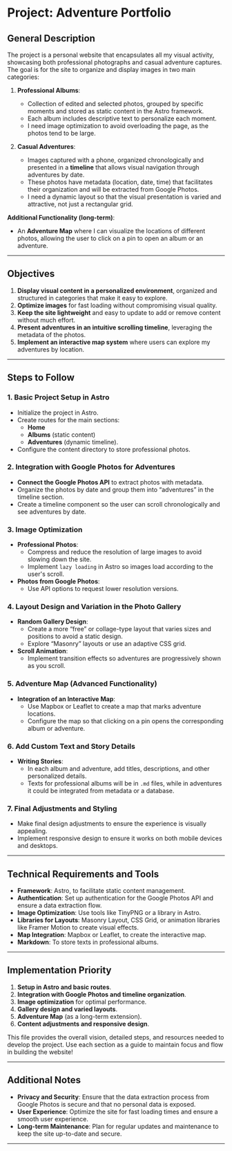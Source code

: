 # Project: Adventure Portfolio

## General Description

The project is a personal website that encapsulates all my visual activity, showcasing both professional photographs and casual adventure captures. The goal is for the site to organize and display images in two main categories:

1. **Professional Albums**:
   - Collection of edited and selected photos, grouped by specific moments and stored as static content in the Astro framework.
   - Each album includes descriptive text to personalize each moment.
   - I need image optimization to avoid overloading the page, as the photos tend to be large.

2. **Casual Adventures**:
   - Images captured with a phone, organized chronologically and presented in a **timeline** that allows visual navigation through adventures by date.
   - These photos have metadata (location, date, time) that facilitates their organization and will be extracted from Google Photos.
   - I need a dynamic layout so that the visual presentation is varied and attractive, not just a rectangular grid.

**Additional Functionality (long-term)**:
- An **Adventure Map** where I can visualize the locations of different photos, allowing the user to click on a pin to open an album or an adventure.

---

## Objectives

1. **Display visual content in a personalized environment**, organized and structured in categories that make it easy to explore.
2. **Optimize images** for fast loading without compromising visual quality.
3. **Keep the site lightweight** and easy to update to add or remove content without much effort.
4. **Present adventures in an intuitive scrolling timeline**, leveraging the metadata of the photos.
5. **Implement an interactive map system** where users can explore my adventures by location.

---

## Steps to Follow

### 1. Basic Project Setup in Astro
   - Initialize the project in Astro.
   - Create routes for the main sections:
     - **Home**
     - **Albums** (static content)
     - **Adventures** (dynamic timeline).
   - Configure the content directory to store professional photos.

### 2. Integration with Google Photos for Adventures
   - **Connect the Google Photos API** to extract photos with metadata.
   - Organize the photos by date and group them into “adventures” in the timeline section.
   - Create a timeline component so the user can scroll chronologically and see adventures by date.

### 3. Image Optimization
   - **Professional Photos**:
     - Compress and reduce the resolution of large images to avoid slowing down the site.
     - Implement `lazy loading` in Astro so images load according to the user's scroll.
   - **Photos from Google Photos**:
     - Use API options to request lower resolution versions.

### 4. Layout Design and Variation in the Photo Gallery
   - **Random Gallery Design**:
     - Create a more “free” or collage-type layout that varies sizes and positions to avoid a static design.
     - Explore “Masonry” layouts or use an adaptive CSS grid.
   - **Scroll Animation**:
     - Implement transition effects so adventures are progressively shown as you scroll.

### 5. Adventure Map (Advanced Functionality)
   - **Integration of an Interactive Map**:
     - Use Mapbox or Leaflet to create a map that marks adventure locations.
     - Configure the map so that clicking on a pin opens the corresponding album or adventure.

### 6. Add Custom Text and Story Details
   - **Writing Stories**:
     - In each album and adventure, add titles, descriptions, and other personalized details.
     - Texts for professional albums will be in `.md` files, while in adventures it could be integrated from metadata or a database.

### 7. Final Adjustments and Styling
   - Make final design adjustments to ensure the experience is visually appealing.
   - Implement responsive design to ensure it works on both mobile devices and desktops.

---

## Technical Requirements and Tools

- **Framework**: Astro, to facilitate static content management.
- **Authentication**: Set up authentication for the Google Photos API and ensure a data extraction flow.
- **Image Optimization**: Use tools like TinyPNG or a library in Astro.
- **Libraries for Layouts**: Masonry Layout, CSS Grid, or animation libraries like Framer Motion to create visual effects.
- **Map Integration**: Mapbox or Leaflet, to create the interactive map.
- **Markdown**: To store texts in professional albums.

---

## Implementation Priority

1. **Setup in Astro and basic routes**.
2. **Integration with Google Photos and timeline organization**.
3. **Image optimization** for optimal performance.
4. **Gallery design and varied layouts**.
5. **Adventure Map** (as a long-term extension).
6. **Content adjustments and responsive design**.

This file provides the overall vision, detailed steps, and resources needed to develop the project. Use each section as a guide to maintain focus and flow in building the website!

---

## Additional Notes

- **Privacy and Security**: Ensure that the data extraction process from Google Photos is secure and that no personal data is exposed.
- **User Experience**: Optimize the site for fast loading times and ensure a smooth user experience.
- **Long-term Maintenance**: Plan for regular updates and maintenance to keep the site up-to-date and secure.

---
